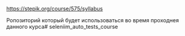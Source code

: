 https://stepik.org/course/575/syllabus

Ропозиторий который будет использоваться во время проходнея данного курса# seleniim_auto_tests_course
